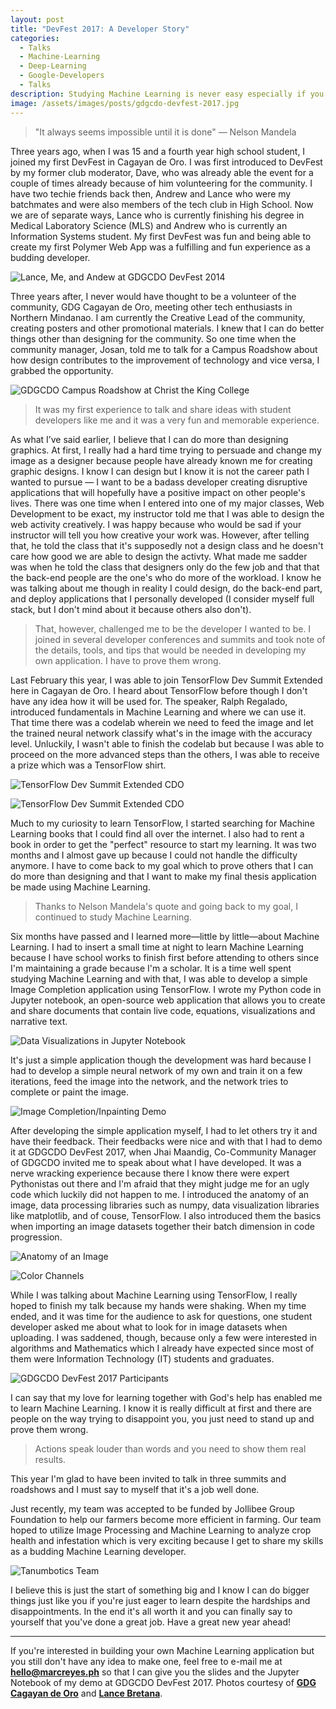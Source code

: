 ```yaml
---
layout: post
title: "DevFest 2017: A Developer Story"
categories:
  - Talks
  - Machine-Learning
  - Deep-Learning
  - Google-Developers
  - Talks
description: Studying Machine Learning is never easy especially if you don't have the patience, willingness, and openness to learning. Learn more about how I started studying Machine Learning to talking about what I have developed during my study. You always just have to aim for learning.
image: /assets/images/posts/gdgcdo-devfest-2017.jpg
---
```


> "It always seems impossible until it is done" &mdash; Nelson Mandela

Three years ago, when I was 15 and a fourth year high school student, I joined my first DevFest in Cagayan de Oro. I was first introduced to DevFest by my former club moderator, Dave, who was already able the event for a couple of times already because of him volunteering for the community. I have two techie friends back then, Andrew and Lance who were my batchmates and were also members of the tech club in High School. Now we are of separate ways, Lance who is currently finishing his degree in Medical Laboratory Science (MLS) and Andrew who is currently an Information Systems student. My first DevFest was fun and being able to create my first Polymer Web App was a fulfilling and fun experience as a budding developer. 

![Lance, Me, and Andew at GDGCDO DevFest 2014](/assets/images/posts/body/dv-7.jpg "Lance, Me, and Andew at GDGCDO DevFest 2014")

Three years after, I never would have thought to be a volunteer of the community, GDG Cagayan de Oro, meeting other tech enthusiasts in Northern Mindanao. I am currently the Creative Lead of the community, creating posters and other promotional materials. I knew that I can do better things other than designing for the community. So one time when the community manager, Josan, told me to talk for a Campus Roadshow about how design contributes to the improvement of technology and vice versa, I grabbed the opportunity. 

![GDGCDO Campus Roadshow at Christ the King College](/assets/images/posts/body/dv-1.jpg "GDGCDO Campus Roadshow at Christ the King College")

> It was my first experience to talk and share ideas with student developers like me and it was a very fun and memorable experience. 

As what I’ve said earlier, I believe that I can do more than designing graphics. At first, I really had a hard time trying to persuade and change my image as a designer because people have already known me for creating graphic designs. I know I can design but I know it is not the career path I wanted to pursue &mdash; I want to be a badass developer creating disruptive applications that will hopefully have a positive impact on other people's lives. There was one time when I entered into one of my major classes, Web Development to be exact, my instructor told me that I was able to design the web activity creatively. I was happy because who would be sad if your instructor will tell you how creative your work was. However, after telling that, he told the class that it's supposedly not a design class and he doesn't care how good we are able to design the activty. What made me sadder was when he told the class that designers only do the few job and that that the back-end people are the one's who do more of the workload. I know he was talking about me though in reality I could design, do the back-end part, and deploy applications that I personally developed (I consider myself full stack, but I don't mind about it because others also don't).

> That, however, challenged me to be the developer I wanted to be. I joined in several developer conferences and summits and took note of the details, tools, and tips that would be needed in developing my own application. I have to prove them wrong.

Last February this year, I was able to join TensorFlow Dev Summit Extended here in Cagayan de Oro. I heard about TensorFlow before though I don't have any idea how it will be used for. The speaker, Ralph Regalado, introduced fundamentals in Machine Learning and where we can use it. That time there was a codelab wherein we need to feed the image and let the trained neural network classify what's in the image with the accuracy level. Unluckily, I wasn't able to finish the codelab but because I was able to proceed on the more advanced steps than the others, I was able to receive a prize which was a TensorFlow shirt. 

![TensorFlow Dev Summit Extended CDO](/assets/images/posts/body/dv-2.jpg "TensorFlow Dev Summit Extended CDO")

![TensorFlow Dev Summit Extended CDO](/assets/images/posts/body/dv-4.jpg "TensorFlow Dev Summit Extended CDO")

Much to my curiosity to learn TensorFlow, I started searching for Machine Learning books that I could find all over the internet. I also had to rent a book in order to get the "perfect" resource to start my learning. It was two months and I almost gave up because I could not handle the difficulty anymore. I have to come back to my goal which to prove others that I can do more than designing and that I want to make my final thesis application be made using Machine Learning. 

> Thanks to Nelson Mandela's quote and going back to my goal, I continued to study Machine Learning.

Six months have passed and I learned more&mdash;little by little&mdash;about Machine Learning. I had to insert a small time at night to learn Machine Learning because I have school works to finish first before attending to others since I'm maintaining a grade because I'm a scholar. It is a time well spent studying Machine Learning and with that, I was able to develop a simple Image Completion application using TensorFlow. I wrote my Python code in Jupyter notebook, an open-source web application that allows you to create and share documents that contain live code, equations, visualizations and narrative text. 

![Data Visualizations in Jupyter Notebook](/assets/images/posts/body/dv-10.jpg "Data Visualizations in Jupyter Notebook")

It's just a simple application though the development was hard because I had to develop a simple neural network of my own and train it on a few iterations, feed the image into the network, and the network tries to complete or paint the image.

![Image Completion/Inpainting Demo](/assets/images/posts/body/dv-9.jpg "Image Completion/Inpainting Demo")

After developing the simple application myself, I had to let others try it and have their feedback. Their feedbacks were nice and with that I had to demo it at GDGCDO DevFest 2017, when Jhai Maandig, Co-Community Manager of GDGCDO invited me to speak about what I have developed. It was a nerve wracking experience because there I know there were expert Pythonistas out there and I'm afraid that they might judge me for an ugly code which luckily did not happen to me. I introduced the anatomy of an image, data processing libraries such as numpy, data visualization libraries like matplotlib, and of couse, TensorFlow. I also introduced them the basics when importing an image datasets together their batch dimension in code progression.

![Anatomy of an Image](/assets/images/posts/body/dv-11.jpg "Anatomy of an Image") 

![Color Channels](/assets/images/posts/body/dv-12.jpg "Color Channels")

While I was talking about Machine Learning using TensorFlow, I really hoped to finish my talk because my hands were shaking. When my time ended, and it was time for the audience to ask for questions, one student developer asked me about what to look for in image datasets when uploading. I was saddened, though, because only a few were interested in algorithms and Mathematics which I already have expected since most of them were Information Technology (IT) students and graduates. 

![GDGCDO DevFest 2017 Participants](/assets/images/posts/body/dv-6.jpg "GDGCDO DevFest 2017 Participants")

I can say that my love for learning together with God's help has enabled me to learn Machine Learning. I know it is really difficult at first and there are people on the way trying to disappoint you, you just need to stand up and prove them wrong. 

> Actions speak louder than words and you need to show them real results. 

This year I'm glad to have been invited to talk in three summits and roadshows and I must say to myself that it's a job well done. 

Just recently, my team was accepted to be funded by Jollibee Group Foundation to help our farmers become more efficient in farming. Our team hoped to utilize Image Processing and Machine Learning to analyze crop health and infestation which is very exciting because I get to share my skills as a budding Machine Learning developer.

![Tanumbotics Team](/assets/images/posts/body/jfep-3.jpg "Tanumbotics Team")

I believe this is just the start of something big and I know I can do bigger things just like you if you're just eager to learn despite the hardships and disappointments. In the end it's all worth it and you can finally say to yourself that you've done a great job. Have a great new year ahead!

---

If you're interested in building your own Machine Learning application but you still don't have any idea to make one, feel free to e-mail me at **[hello@marcreyes.ph](mailto:hello@marcreyes.ph)** so that I can give you the slides and the Jupyter Notebook of my demo at GDGCDO DevFest 2017. Photos courtesy of **[GDG Cagayan de Oro](https://www.facebook.com/gdgcdo)** and **[Lance Bretana](https://plus.google.com/110120994189360187048)**.
